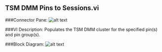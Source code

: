 ## **TSM DMM Pins to Sessions.vi**
###Connector Pane:
![alt text](/Instrument%20Control/DMM/Pin%20Map/TSM%20DMM%20Pins%20to%20Sessions.vic.png "TSM DMM Pins to Sessions.vi connector pane")

###VI Description:
Populates the TSM DMM cluster for the specified pin(s) and pin group(s).

###Block Diagram:
![alt text](/Instrument%20Control/DMM/Pin%20Map/TSM%20DMM%20Pins%20to%20Sessions.vid.png "TSM DMM Pins to Sessions.vi block diagram")
